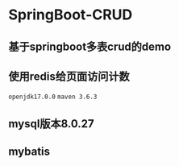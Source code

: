 # SpringBoot-CRUD
## 基于springboot多表crud的demo
## 使用redis给页面访问计数
`openjdk17.0.0`
`maven 3.6.3`  
## mysql版本8.0.27    
## mybatis
